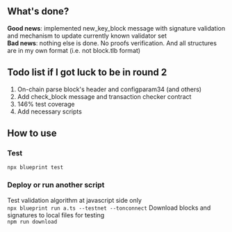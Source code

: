 ## What's done?
**Good news**: implemented new_key_block message with signature validation and mechanism to update currently known validator set  
**Bad news**: nothing else is done. No proofs verification. And all structures are in my own format (i.e. not block.tlb format)  

## Todo list if I got luck to be in round 2
1. On-chain parse block's header and configparam34 (and others) 
2. Add check_block message and transaction checker contract
3. 146% test coverage
4. Add necessary scripts

## How to use

### Test

`npx blueprint test`

### Deploy or run another script
Test validation algorithm at javascript side only  
`npx blueprint run a.ts --testnet --tonconnect`
Download blocks and signatures to local files for testing  
`npm run download`